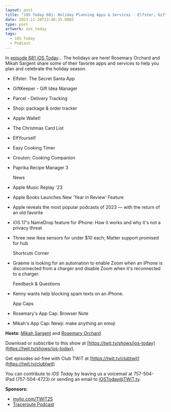 ```yaml
---
layout: post
title: "iOS Today 681: Holiday Planning Apps & Services - Elfster, GiftKeeper, Parcel, Shop, ElfYourself, Paprika, Crouton"
date: 2023-11-28T23:40:35.000Z
type: post
artwork: ios_today
tags:
  - iOS Today
  - Podcast
---
```

In [episode 681 iOS Today](https://twit.tv/shows/ios-today/episodes/681)...
The holidays are here! Rosemary Orchard and Mikah Sargent share some of their favorite apps and services to help you plan and celebrate the holiday season.

*   Elfster: The Secret Santa App
*   GiftKeeper - Gift Idea Manager
*   Parcel - Delivery Tracking
*   Shop: package & order tracker
*   Apple Wallet!
*   The Christmas Card List
*   ElfYourself
*   Easy Cooking Timer
*   Crouton: Cooking Companion
*   Paprika Recipe Manager 3  
      
    News
*   Apple Music Replay '23
*   Apple Books Launches New 'Year in Review' Feature
*   Apple reveals the most popular podcasts of 2023 — with the return of an old favorite
*   iOS 17's NameDrop feature for iPhone: How it works and why it's not a privacy threat
*   Three new Ikea sensors for under $10 each; Matter support promised for hub  
      
    Shortcuts Corner
*   Graeme is looking for an automation to enable Zoom when an iPhone is disconnected from a charger and disable Zoom when it's reconnected to a charger.  
      
    Feedback & Questions
*   Kenny wants help blocking spam texts on an iPhone.  
      
    App Caps
*   Rosemary's App Cap: Browser Note
*   Mikah's App Cap: Newji: make anything an emoji

**Hosts:** [Mikah Sargent](https://twit.tv/people/mikah-sargent) and [Rosemary Orchard](https://twit.tv/people/rosemary-orchard)

Download or subscribe to this show at [https://twit.tv/shows/ios-today](https://twit.tv/shows/ios-today).

Get episodes ad-free with Club TWiT at [https://twit.tv/clubtwit](https://twit.tv/clubtwit)

You can contribute to _iOS Today_ by leaving us a voicemail at 757-504-iPad (757-504-4723) or sending an email to [iOSToday@TWiT.tv](mailto:iOSToday@TWiT.tv).

**Sponsors:**

*   [mylio.com/TWIT25](http://mylio.com/TWIT25)
*   [Traceroute Podcast](https://deploy.equinix.com/traceroute/)